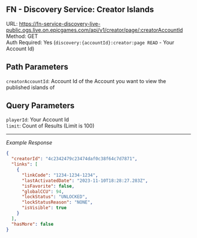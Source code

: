 ## FN - Discovery Service: Creator Islands

URL: https://fn-service-discovery-live-public.ogs.live.on.epicgames.com/api/v1/creator/page/:creatorAccountId \
Method: GET \
Auth Required: Yes (`discovery:{accountId}:creator:page READ` - Your Account Id)

## Path Parameters

`creatorAccountId`: Account Id of the Account you want to view the published islands of

## Query Parameters

`playerId`: Your Account Id <br/>
`limit`: Count of Results (Limit is 100)

---

_Example Response_

```json
{
  "creatorId": "4c2342479c23474daf0c38f64c7d7871",
  "links": [
    {
      "linkCode": "1234-1234-1234",
      "lastActivatedDate": "2023-11-10T18:28:27.283Z",
      "isFavorite": false,
      "globalCCU": 94,
      "lockStatus": "UNLOCKED",
      "lockStatusReason": "NONE",
      "isVisible": true
    }
  ],
  "hasMore": false
}
```
